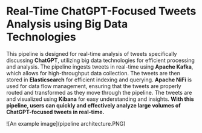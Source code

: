 # Real-Time ChatGPT-Focused Tweets Analysis using Big Data Technologies
This pipeline is designed for real-time analysis of tweets specifically discussing **ChatGPT**, utilizing big data technologies for efficient processing and analysis. The pipeline ingests tweets in real-time using **Apache Kafka**, which allows for high-throughput data collection. The tweets are then stored in **Elasticsearch** for efficient indexing and querying. **Apache NiFi** is used for data flow management, ensuring that the tweets are properly routed and transformed as they move through the pipeline. The tweets are and visualized using **Kibana** for easy understanding and insights. **With this pipeline, users can quickly and effectively analyze large volumes of ChatGPT-focused tweets in real-time.**

![An example image](pipeline architecture.PNG)
